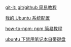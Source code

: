 
[git-it: git/github 简易教程](https://github.com/Chunlin-Li/Chunlin-Li.github.io/blob/master/blogs/git-it-note.md)

[我的 Ubuntu 系统配置](https://github.com/Chunlin-Li/Chunlin-Li.github.io/blob/master/blogs/my-ubuntu-install-config.md)

[how-to-npm: npm 简易教程](https://github.com/Chunlin-Li/Chunlin-Li.github.io/blob/master/blogs/how-to-npm-note.md)

[ubuntu 下禁用笔记本自带键盘](https://github.com/Chunlin-Li/Chunlin-Li.github.io/blob/master/blogs/disable-keyboard.md)

